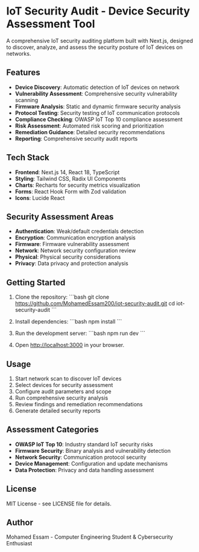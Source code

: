 # IoT Security Audit - Device Security Assessment Tool

A comprehensive IoT security auditing platform built with Next.js, designed to discover, analyze, and assess the security posture of IoT devices on networks.

## Features

- **Device Discovery**: Automatic detection of IoT devices on network
- **Vulnerability Assessment**: Comprehensive security vulnerability scanning
- **Firmware Analysis**: Static and dynamic firmware security analysis
- **Protocol Testing**: Security testing of IoT communication protocols
- **Compliance Checking**: OWASP IoT Top 10 compliance assessment
- **Risk Assessment**: Automated risk scoring and prioritization
- **Remediation Guidance**: Detailed security recommendations
- **Reporting**: Comprehensive security audit reports

## Tech Stack

- **Frontend**: Next.js 14, React 18, TypeScript
- **Styling**: Tailwind CSS, Radix UI Components
- **Charts**: Recharts for security metrics visualization
- **Forms**: React Hook Form with Zod validation
- **Icons**: Lucide React

## Security Assessment Areas

- **Authentication**: Weak/default credentials detection
- **Encryption**: Communication encryption analysis
- **Firmware**: Firmware vulnerability assessment
- **Network**: Network security configuration review
- **Physical**: Physical security considerations
- **Privacy**: Data privacy and protection analysis

## Getting Started

1. Clone the repository:
\`\`\`bash
git clone https://github.com/MohamedEssam200/iot-security-audit.git
cd iot-security-audit
\`\`\`

2. Install dependencies:
\`\`\`bash
npm install
\`\`\`

3. Run the development server:
\`\`\`bash
npm run dev
\`\`\`

4. Open [http://localhost:3000](http://localhost:3000) in your browser.

## Usage

1. Start network scan to discover IoT devices
2. Select devices for security assessment
3. Configure audit parameters and scope
4. Run comprehensive security analysis
5. Review findings and remediation recommendations
6. Generate detailed security reports

## Assessment Categories

- **OWASP IoT Top 10**: Industry standard IoT security risks
- **Firmware Security**: Binary analysis and vulnerability detection
- **Network Security**: Communication protocol security
- **Device Management**: Configuration and update mechanisms
- **Data Protection**: Privacy and data handling assessment

## License

MIT License - see LICENSE file for details.

## Author

Mohamed Essam - Computer Engineering Student & Cybersecurity Enthusiast
